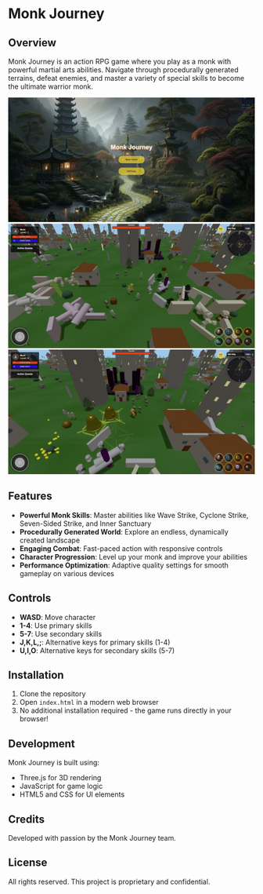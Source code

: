 # Monk Journey

## Overview

Monk Journey is an action RPG game where you play as a monk with powerful martial arts abilities. Navigate through procedurally generated terrains, defeat enemies, and master a variety of special skills to become the ultimate warrior monk.

![monk-journey](screenshots/monk-journey-061105-20250511.jpg)
![monk-journey](screenshots/monk-journey-061135-20250511.jpg)
![monk-journey](screenshots/monk-journey-061156-20250511.jpg)

## Features

- **Powerful Monk Skills**: Master abilities like Wave Strike, Cyclone Strike, Seven-Sided Strike, and Inner Sanctuary
- **Procedurally Generated World**: Explore an endless, dynamically created landscape
- **Engaging Combat**: Fast-paced action with responsive controls
- **Character Progression**: Level up your monk and improve your abilities
- **Performance Optimization**: Adaptive quality settings for smooth gameplay on various devices

## Controls

- **WASD**: Move character
- **1-4**: Use primary skills
- **5-7**: Use secondary skills
- **J,K,L,;**: Alternative keys for primary skills (1-4)
- **U,I,O**: Alternative keys for secondary skills (5-7)

## Installation

1. Clone the repository
2. Open `index.html` in a modern web browser
3. No additional installation required - the game runs directly in your browser!

## Development

Monk Journey is built using:
- Three.js for 3D rendering
- JavaScript for game logic
- HTML5 and CSS for UI elements

## Credits

Developed with passion by the Monk Journey team.

## License

All rights reserved. This project is proprietary and confidential.